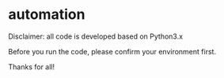 # automation  
  
Disclaimer: all code is developed based on Python3.x  
  
Before you run the code, please confirm your environment first.  
  
Thanks for all!  
  
